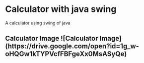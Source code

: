 # Calculator with java swing
A calculator using swing of java
<h2> Calculator Image
![Calculator Image](https://drive.google.com/open?id=1g_w-oHQGw1kTYPVcfFBFgeXx0MsASyQe)
